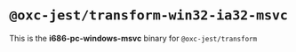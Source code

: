 # `@oxc-jest/transform-win32-ia32-msvc`

This is the **i686-pc-windows-msvc** binary for `@oxc-jest/transform`

